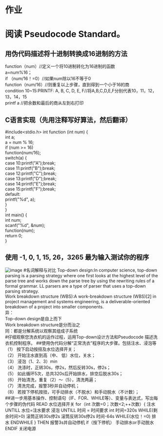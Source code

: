 # 作业
# 阅读 Pseudocode Standard。
## 用伪代码描述将十进制转换成16进制的方法
function（num）//定义一个将10进制转化为16进制的函数       
a=num%16；       
if （num/16！=0）//如果num除以16不等于0           
function（num/16）//则重复以上步骤，直到得到一个小于16的商       
condition 10~15:PRINTF: A, B, C, D, E, F//将A,B,C,D,E,F分别代表10，11，12，13，14，15     
printf a //把余数和最后的商从左到右打印       
## C语言实现（先用注释写好算法，然后翻译）      
#include<stdio.h>
int function (int num) {    
  int a;    
  a = num % 16;   
  if (num >= 16)   
    function(num/16);       
  switch(a) {    
    case 10:printf("A");break;       
    case 11:printf("B");break;     
    case 12:printf("C");break;    
    case 13:printf("D");break;      
    case 14:printf("E");break;       
    case 15:printf("F");break;      
    default:     
        printf("%d", a);        
  }       
}       
int main() {        
  int num;       
  scanf("%d", &num);     
  function(num);          
  return 0;             
}                  
## 使用 -1, 0, 1, 15, 26，3265 最为输入测试你的程序
![image](http://m.qpic.cn/psb?/V11lkfIM05bhcV/1.HaDzTWq7UEN0PIcJ8S03XhmbI6FAHQjzF*LEVasxA!/b/dDUBAAAAAAAA&bo=MwLHAAAAAAARB8Y!&rf=viewer_4)
#名词解释与对比
Top-down design:In computer science, top-down parsing is a parsing strategy where one first looks at the highest level of the parse tree and works down the parse tree by using the rewriting rules of a formal grammar. LL parsers are a type of parser that uses a top-down parsing strategy.            
Work breakdown structure (WBS):A work-breakdown structure (WBS)[2] in project management and systems engineering, is a deliverable-oriented breakdown of a project into smaller components.        
异：     
Top-down design是自上而下               
Work breakdown structure是分而治之         
同：都是分解系统以观察其组成子系统    
#仔细观察您洗衣机的运作过程，运用Top-down设计方法和Pseudocode 描述洗衣机控制程序。
##使用伪代码分解“正常洗衣”程序的大步骤。包括注水、浸泡等
（1） 按下启动按扭及水位选择开关；       
（2） 开始注水直到高（中、 低）水位，关水；       
（3） 浸泡（1、2、3）min       
（4） 洗涤时，正转30s，停2s，然后反转30s，停2s；       
（5） 如此循环5次，总共320s后开始排水，排空后脱水30s；       
（6） 开始清洗，重复（2）～（5），清洗两遍；       
（7） 清洗完成，报警3秒并自动停机；      
（8） 若按下停机按扭，可手动排水（不脱水）和手动脱水（不计数）；     
##进一步用基本操作、控制语句（IF、FOR、WHILE等）、变量与表达式，写出每个步骤的伪代码
READ 水位选择开关
for（int 次数=0；次数<2;++次数）{
注水
UNTILL 水位=注水要求
浸泡
UNTILL 时间 = 时间要求
int 时间=320s
WHILE(剩余时间>0)
滚筒正转30s停2s
滚筒反转30s停2s
时间-64s
WHILE(水位！=0)
排水
ENDWHILE
}
THEN 报警3s并自动停机
if（按下停机）
手动排水or手动脱水
ENDIF
关闭电源
